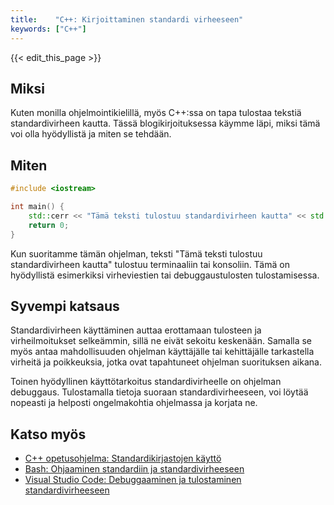 ```yaml
---
title:    "C++: Kirjoittaminen standardi virheeseen"
keywords: ["C++"]
---
```


{{< edit_this_page >}}

## Miksi
Kuten monilla ohjelmointikielillä, myös C++:ssa on tapa tulostaa tekstiä standardivirheen kautta. Tässä blogikirjoituksessa käymme läpi, miksi tämä voi olla hyödyllistä ja miten se tehdään.

## Miten
```C++
#include <iostream>

int main() {
    std::cerr << "Tämä teksti tulostuu standardivirheen kautta" << std::endl;
    return 0;
}
```

Kun suoritamme tämän ohjelman, teksti "Tämä teksti tulostuu standardivirheen kautta" tulostuu terminaaliin tai konsoliin. Tämä on hyödyllistä esimerkiksi virheviestien tai debuggaustulosten tulostamisessa.

## Syvempi katsaus
Standardivirheen käyttäminen auttaa erottamaan tulosteen ja virheilmoitukset selkeämmin, sillä ne eivät sekoitu keskenään. Samalla se myös antaa mahdollisuuden ohjelman käyttäjälle tai kehittäjälle tarkastella virheitä ja poikkeuksia, jotka ovat tapahtuneet ohjelman suorituksen aikana.

Toinen hyödyllinen käyttötarkoitus standardivirheelle on ohjelman debuggaus. Tulostamalla tietoja suoraan standardivirheeseen, voi löytää nopeasti ja helposti ongelmakohtia ohjelmassa ja korjata ne.

## Katso myös
- [C++ opetusohjelma: Standardikirjastojen käyttö](https://www.cplusplus.com/doc/tutorial/standard_libs/)
- [Bash: Ohjaaminen standardiin ja standardivirheeseen](https://devhints.io/bash-redirect-output) 
- [Visual Studio Code: Debuggaaminen ja tulostaminen standardivirheeseen](https://code.visualstudio.com/docs/editor/debugging#_redirecting-output)